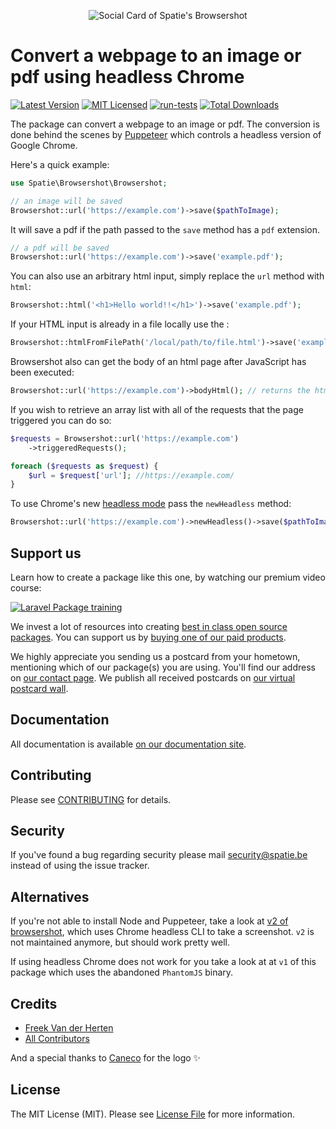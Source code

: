 <p align="center"><img src="/art/socialcard.png" alt="Social Card of Spatie's Browsershot"></p>

# Convert a webpage to an image or pdf using headless Chrome

[![Latest Version](https://img.shields.io/github/release/spatie/browsershot.svg?style=flat-square)](https://github.com/spatie/browsershot/releases)
[![MIT Licensed](https://img.shields.io/badge/license-MIT-brightgreen.svg?style=flat-square)](LICENSE.md)
[![run-tests](https://img.shields.io/github/actions/workflow/status/spatie/browsershot/run-tests.yml?label=tests&style=flat-square)](https://github.com/spatie/browsershot/actions)
[![Total Downloads](https://img.shields.io/packagist/dt/spatie/browsershot.svg?style=flat-square)](https://packagist.org/packages/spatie/browsershot)

The package can convert a webpage to an image or pdf. The conversion is done behind the scenes by [Puppeteer](https://github.com/GoogleChrome/puppeteer) which controls a headless version of Google Chrome.

Here's a quick example:

```php
use Spatie\Browsershot\Browsershot;

// an image will be saved
Browsershot::url('https://example.com')->save($pathToImage);
```

It will save a pdf if the path passed to the `save` method has a `pdf` extension.

```php
// a pdf will be saved
Browsershot::url('https://example.com')->save('example.pdf');
```

You can also use an arbitrary html input, simply replace the `url` method with `html`:

```php
Browsershot::html('<h1>Hello world!!</h1>')->save('example.pdf');
```

If your HTML input is already in a file locally use the :

```php
Browsershot::htmlFromFilePath('/local/path/to/file.html')->save('example.pdf');
```

Browsershot also can get the body of an html page after JavaScript has been executed:

```php
Browsershot::url('https://example.com')->bodyHtml(); // returns the html of the body
```

If you wish to retrieve an array list with all of the requests that the page triggered you can do so:

```php
$requests = Browsershot::url('https://example.com')
    ->triggeredRequests();

foreach ($requests as $request) {
    $url = $request['url']; //https://example.com/
}
```

To use Chrome's new [headless mode](https://developers.google.com/web/updates/2017/04/headless-chrome) pass the `newHeadless` method:

```php
Browsershot::url('https://example.com')->newHeadless()->save($pathToImage);
```

## Support us

Learn how to create a package like this one, by watching our premium video course:

[![Laravel Package training](https://spatie.be/github/package-training.jpg)](https://laravelpackage.training)

We invest a lot of resources into creating [best in class open source packages](https://spatie.be/open-source). You can support us by [buying one of our paid products](https://spatie.be/open-source/support-us).

We highly appreciate you sending us a postcard from your hometown, mentioning which of our package(s) you are using. You'll find our address on [our contact page](https://spatie.be/about-us). We publish all received postcards on [our virtual postcard wall](https://spatie.be/open-source/postcards).

## Documentation

All documentation is available [on our documentation site](https://spatie.be/docs/browsershot).

## Contributing

Please see [CONTRIBUTING](https://github.com/spatie/.github/blob/main/CONTRIBUTING.md) for details.

## Security

If you've found a bug regarding security please mail [security@spatie.be](mailto:security@spatie.be) instead of using the issue tracker.

## Alternatives

If you're not able to install Node and Puppeteer, take a look at [v2 of browsershot](https://github.com/spatie/browsershot/tree/2.4.1), which uses Chrome headless CLI to take a screenshot. `v2` is not maintained anymore, but should work pretty well.

If using headless Chrome does not work for you take a look at at `v1` of this package which uses the abandoned `PhantomJS` binary.

## Credits

- [Freek Van der Herten](https://github.com/freekmurze)
- [All Contributors](../../contributors)

And a special thanks to [Caneco](https://twitter.com/caneco) for the logo ✨

## License

The MIT License (MIT). Please see [License File](LICENSE.md) for more information.
